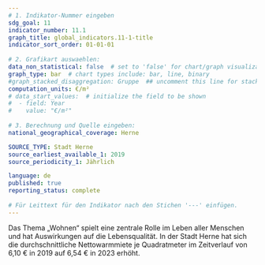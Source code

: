 ```yaml
---
# 1. Indikator-Nummer eingeben 
sdg_goal: 11
indicator_number: 11.1
graph_title: global_indicators.11-1-title
indicator_sort_order: 01-01-01
 
# 2. Grafikart auswaehlen: 
data_non_statistical: false  # set to 'false' for chart/graph visualization 
graph_type: bar  # chart types include: bar, line, binary 
#graph_stacked_disaggregation: Gruppe  ## uncomment this line for stacked bars. eplace 'Geschlecht' with the field of aggregation. 
computation_units: €/m²
# data_start_values:  # initialize the field to be shown  
#  - field: Year
#    value: "€/m²"
 
# 3. Berechnung und Quelle eingeben: 
national_geographical_coverage: Herne

SOURCE_TYPE: Stadt Herne
source_earliest_available_1: 2019
source_periodicity_1: Jährlich

language: de   
published: true 
reporting_status: complete
 
# Für Leittext für den Indikator nach den Stichen '---' einfügen. 
---
```

Das Thema „Wohnen“ spielt eine zentrale Rolle im Leben aller Menschen und hat Auswirkungen auf die Lebensqualität. In der Stadt Herne hat sich die durchschnittliche Nettowarmmiete je Quadratmeter im Zeitverlauf von 6,10 € in 2019 auf 6,54 € in 2023 erhöht. <br>
